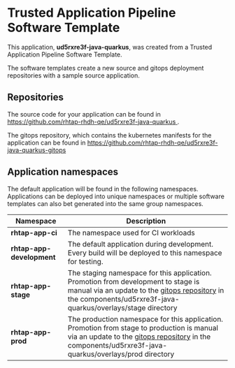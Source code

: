 # Trusted Application Pipeline Software Template

This application, **ud5rxre3f-java-quarkus**, was created from a Trusted Application Pipeline Software Template.

The software templates create a new source and gitops deployment repositories with a sample source application. 

## Repositories

The source code for your application can be found in [https://github.com/rhtap-rhdh-qe/ud5rxre3f-java-quarkus ](https://github.com/rhtap-rhdh-qe/ud5rxre3f-java-quarkus ).
 
The gitops repository, which contains the kubernetes manifests for the application can be found in 
[https://github.com/rhtap-rhdh-qe/ud5rxre3f-java-quarkus-gitops ](https://github.com/rhtap-rhdh-qe/ud5rxre3f-java-quarkus-gitops ) 

## Application namespaces 

The default application will be found in the following namespaces. Applications can be deployed into unique namespaces or multiple software templates can also bet generated into the same group namespaces.  

|  Namespace   |  Description   |  
| -------- | -------- |
| **rhtap-app-ci** | The namespace used for CI workloads |
| **rhtap-app-development** | The default application during development. Every build will be deployed to this namespace for testing. |
| **rhtap-app-stage** | The staging namespace for this application. Promotion from development to stage is manual via an update to the [gitops repository](https://github.com/rhtap-rhdh-qe/ud5rxre3f-java-quarkus-gitops ) in the components/ud5rxre3f-java-quarkus/overlays/stage directory |
| **rhtap-app-prod** | The production namespace for this application. Promotion from stage to production is manual via an update to the [gitops repository](https://github.com/rhtap-rhdh-qe/ud5rxre3f-java-quarkus-gitops ) in the components/ud5rxre3f-java-quarkus/overlays/prod directory |